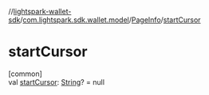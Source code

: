 //[lightspark-wallet-sdk](../../../index.md)/[com.lightspark.sdk.wallet.model](../index.md)/[PageInfo](index.md)/[startCursor](start-cursor.md)

# startCursor

[common]\
val [startCursor](start-cursor.md): [String](https://kotlinlang.org/api/latest/jvm/stdlib/kotlin/-string/index.html)? = null

